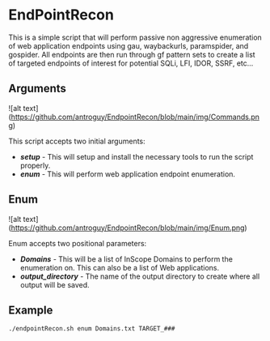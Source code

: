 # EndPointRecon
This is a simple script that will perform passive non aggressive enumeration of web application endpoints using gau, waybackurls, paramspider, and gospider. All endpoints are then run through gf pattern sets to create a list of targeted endpoints of interest for potential SQLi, LFI, IDOR, SSRF, etc...

## Arguments
![alt text] (https://github.com/antroguy/EndpointRecon/blob/main/img/Commands.png)

This script accepts two initial arguments:
- ***setup*** - This will setup and install the necessary tools to run the script properly.
- ***enum***  - This will perform web application endpoint enumeration.

## Enum
![alt text] (https://github.com/antroguy/EndpointRecon/blob/main/img/Enum.png)

Enum accepts two positional parameters:
- ***Domains*** - This will be a list of InScope Domains to perform the enumeration on. This can also be a list of Web applications.
- ***output_directory***  - The name of the output directory to create where all output will be saved.

## Example
```
./endpointRecon.sh enum Domains.txt TARGET_###
```
